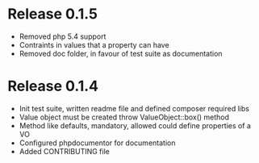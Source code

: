 # Release 0.1.5

* Removed php 5.4 support
* Contraints in values that a property can have
* Removed doc folder, in favour of test suite as documentation

# Release 0.1.4

* Init test suite, written readme file and defined composer required libs
* Value object must be created throw ValueObject::box() method
* Method like defaults, mandatory, allowed could define properties of a VO
* Configured phpdocumentor for documentation
* Added CONTRIBUTING file
